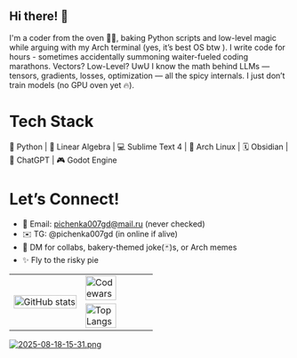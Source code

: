 ## Hi there! 👋

I'm a coder from the oven 🧁🔥, baking Python scripts and low-level magic while arguing with my Arch terminal (yes, it’s best OS btw ). I write code for hours - sometimes accidentally summoning waiter-fueled coding marathons. Vectors? Low-Level? UwU
I know the math behind LLMs — tensors, gradients, losses, optimization — all the spicy internals. I just don’t train models (no GPU oven yet 🔥).

# Tech Stack
🐍 Python | 📐 Linear Algebra | 💻 Sublime Text 4 |
🐧 Arch Linux | 🗓 Obsidian | 🤖 ChatGPT | 🎮 Godot Engine

# Let’s Connect!

- 📧 Email: pichenka007gd@mail.ru (never checked)
- ✉️ TG: @pichenka007gd (in online if alive)
- 💬 DM for collabs, bakery-themed joke(🃏)s, or Arch memes
- ✨ Fly to the risky pie

<table>
  <tr>
    <td rowspan="2" width="50%">
      <img src="https://github-readme-stats.vercel.app/api?username=pichenka007gd&show_icons=true&theme=radical" alt="GitHub stats" width="100%">
    </td>
    <td width="50%">
      <img src="https://www.codewars.com/users/pichenka007gd/badges/large" alt="Codewars" width="70%">
    </td>
  </tr>
  <tr>
    <td width="50%">
      <img src="https://github-readme-stats.vercel.app/api/top-langs/?username=pichenka007gd&layout=compact" alt="Top Langs" width="70%">
    </td>
  </tr>
</table>

[![2025-08-18-15-31.png](https://i.postimg.cc/J4rzvVDs/2025-08-18-15-31.png)](https://postimg.cc/WtyVqy7V)
